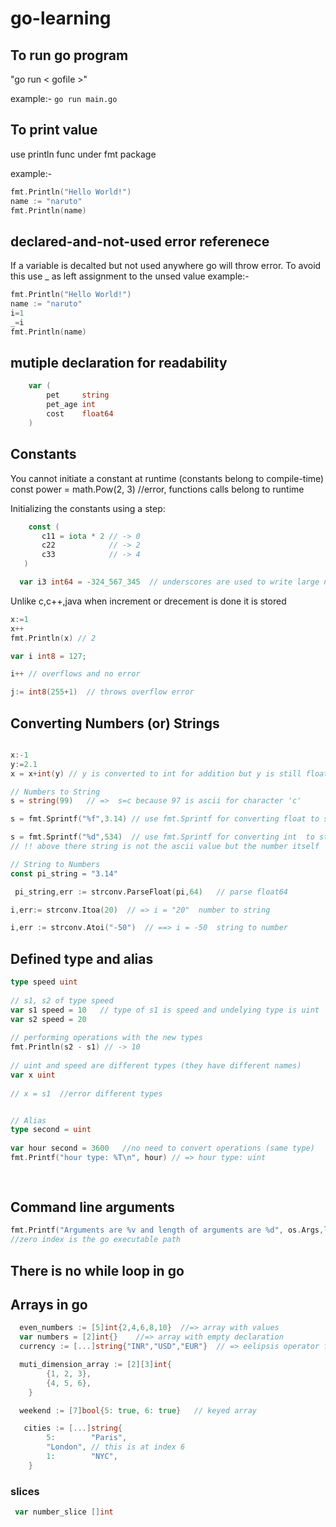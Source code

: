 # go-learning


## To run  go program

 "go run < gofile >" 

example:- `go run main.go`


## To print value

use println func under fmt package

example:- 
```go 
fmt.Println("Hello World!")
name := "naruto"
fmt.Println(name)
```
## declared-and-not-used error referenece
 If a variable is decalted but not used anywhere go will throw error.
 To avoid this use _ as left assignment to the unsed value
example:- 
```go 
fmt.Println("Hello World!")
name := "naruto"
i=1
_=i
fmt.Println(name)
```

## mutiple declaration for readability
```go
	var (
		pet     string
		pet_age int
		cost    float64
	)
```

## Constants

 You cannot initiate a constant at runtime (constants belong to compile-time)
 const power = math.Pow(2, 3) //error, functions calls belong to runtime

Initializing the constants using a step:
 ```go
     const (
        c11 = iota * 2 // -> 0
        c22            // -> 2
        c33            // -> 4
    )
 ```

```go
  var i3 int64 = -324_567_345  // underscores are used to write large num
```

Unlike c,c++,java when increment or drecement is done it is stored

```go
x:=1
x++
fmt.Println(x) // 2

var i int8 = 127;

i++ // overflows and no error

j:= int8(255+1)  // throws overflow error
```

## Converting Numbers (or) Strings
```go

x:-1
y:=2.1
x = x+int(y) // y is converted to int for addition but y is still float

// Numbers to String
s = string(99)   // =>  s=c because 97 is ascii for character 'c'

s = fmt.Sprintf("%f",3.14) // use fmt.Sprintf for converting float to string

s = fmt.Sprintf("%d",534)  // use fmt.Sprintf for converting int  to string  => s = 534 
// !! above there string is not the ascii value but the number itself

// String to Numbers
const pi_string = "3.14"

 pi_string,err := strconv.ParseFloat(pi,64)   // parse float64

i,err:= strconv.Itoa(20)  // => i = "20"  number to string

i,err := strconv.Atoi("-50")  // ==> i = -50  string to number

```


## Defined type and alias

```go
type speed uint
 
// s1, s2 of type speed
var s1 speed = 10   // type of s1 is speed and undelying type is uint
var s2 speed = 20
 
// performing operations with the new types
fmt.Println(s2 - s1) // -> 10
 
// uint and speed are different types (they have different names)
var x uint
 
// x = s1  //error different types


// Alias
type second = uint
 
var hour second = 3600   //no need to convert operations (same type)
fmt.Printf("hour type: %T\n", hour) // => hour type: uint
 
    
```

## Command line arguments

```go
fmt.Printf("Arguments are %v and length of arguments are %d", os.Args,len(os.Args))
//zero index is the go executable path
```
## There is no while loop in go

## Arrays in go
```go
  even_numbers := [5]int{2,4,6,8,10}  //=> array with values
  var numbers = [2]int{}    //=> array with empty declaration
  currency := [...]string{"INR","USD","EUR"}  // => eelipsis operator for decalarion and initilization

  muti_dimension_array := [2][3]int{
		{1, 2, 3},
		{4, 5, 6},
	}

  weekend := [7]bool{5: true, 6: true}   // keyed array

   cities := [...]string{
        5:        "Paris",
        "London", // this is at index 6
        1:        "NYC",
    }
```

### slices
```go
 var number_slice []int
```